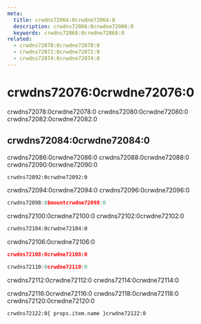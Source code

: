 ```yaml
---
meta:
  title: crwdns72064:0crwdne72064:0
  description: crwdns72066:0crwdne72066:0
  keywords: crwdns72068:0crwdne72068:0
related:
  - crwdns72070:0crwdne72070:0
  - crwdns72072:0crwdne72072:0
  - crwdns72074:0crwdne72074:0
---
```


# crwdns72076:0crwdne72076:0

crwdns72078:0crwdne72078:0 crwdns72080:0crwdne72080:0 crwdns72082:0crwdne72082:0 <entry-ad />

## crwdns72084:0crwdne72084:0
crwdns72086:0crwdne72086:0 crwdns72088:0crwdne72088:0 crwdns72090:0crwdne72090:0

```bash
crwdns72092:0crwdne72092:0
```

crwdns72094:0crwdne72094:0 crwdns72096:0crwdne72096:0

```js
crwdns72098:0$mountcrwdne72098:0
```

crwdns72100:0crwdne72100:0 crwdns72102:0crwdne72102:0

```bash
crwdns72104:0crwdne72104:0
```

crwdns72106:0crwdne72106:0

```json
crwdns72108:0crwdne72108:0
```

```js
crwdns72110:0crwdne72110:0
```

<alert type="info">crwdns72112:0crwdne72112:0 crwdns72114:0crwdne72114:0</alert>

crwdns72116:0crwdne72116:0 crwdns72118:0crwdne72118:0 crwdns72120:0crwdne72120:0

```html
crwdns72122:0{ props.item.name }crwdne72122:0
```

<doc-footer />
